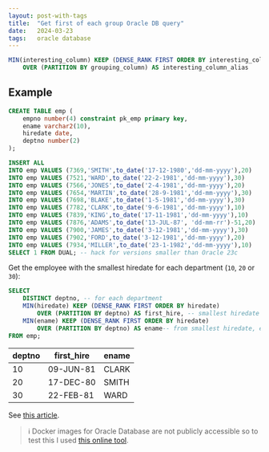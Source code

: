 ```yaml
---
layout: post-with-tags
title:  "Get first of each group Oracle DB query"
date:   2024-03-23
tags:   oracle database
---
```


```sql
MIN(interesting_column) KEEP (DENSE_RANK FIRST ORDER BY interesting_column)
	OVER (PARTITION BY grouping_column) AS interesting_column_alias
```

## Example

```sql
CREATE TABLE emp (
	empno number(4) constraint pk_emp primary key,
	ename varchar2(10),
	hiredate date, 
	deptno number(2)
);

INSERT ALL
INTO emp VALUES (7369,'SMITH',to_date('17-12-1980','dd-mm-yyyy'),20)
INTO emp VALUES (7521,'WARD',to_date('22-2-1981','dd-mm-yyyy'),30)
INTO emp VALUES (7566,'JONES',to_date('2-4-1981','dd-mm-yyyy'),20)
INTO emp VALUES (7654,'MARTIN',to_date('28-9-1981','dd-mm-yyyy'),30)
INTO emp VALUES (7698,'BLAKE',to_date('1-5-1981','dd-mm-yyyy'),30)
INTO emp VALUES (7782,'CLARK',to_date('9-6-1981','dd-mm-yyyy'),10)
INTO emp VALUES (7839,'KING',to_date('17-11-1981','dd-mm-yyyy'),10)
INTO emp VALUES (7876,'ADAMS',to_date('13-JUL-87', 'dd-mm-rr')-51,20)
INTO emp VALUES (7900,'JAMES',to_date('3-12-1981','dd-mm-yyyy'),30)
INTO emp VALUES (7902,'FORD',to_date('3-12-1981','dd-mm-yyyy'),20)
INTO emp VALUES (7934,'MILLER',to_date('23-1-1982','dd-mm-yyyy'),10)
SELECT 1 FROM DUAL; -- hack for versions smaller than Oracle 23c
```

Get the employee with the smallest hiredate for each department (`10`, `20` or `30`):


```sql
SELECT
	DISTINCT deptno, -- for each department 
	MIN(hiredate) KEEP (DENSE_RANK FIRST ORDER BY hiredate)
		OVER (PARTITION BY deptno) AS first_hire, -- smallest hiredate
	MIN(ename) KEEP (DENSE_RANK FIRST ORDER BY hiredate)
		OVER (PARTITION BY deptno) AS ename-- from smallest hiredate, ename
FROM emp;
```

| deptno | first_hire | ename |
| ---- | ---- | ---- |
| 10 | 09-JUN-81 | CLARK |
| 20 | 17-DEC-80 | SMITH |
| 30 | 22-FEB-81 | WARD |

See [this article](https://oracle-base.com/articles/misc/first-and-last-analytic-functions).


> ℹ Docker images for Oracle Database are not publicly accessible so to test this I used [this online tool](https://dbfiddle.uk).